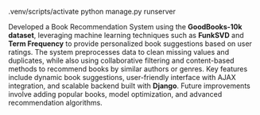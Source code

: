.venv/scripts/activate
python manage.py runserver

Developed a Book Recommendation System using the **GoodBooks-10k dataset**, leveraging machine learning techniques such as **FunkSVD** and **Term Frequency** to provide personalized book suggestions based on user ratings. The system preprocesses data to clean missing values and duplicates, while also using collaborative filtering and content-based methods to recommend books by similar authors or genres. Key features include dynamic book suggestions, user-friendly interface with AJAX integration, and scalable backend built with **Django**. Future improvements involve adding popular books, model optimization, and advanced recommendation algorithms.